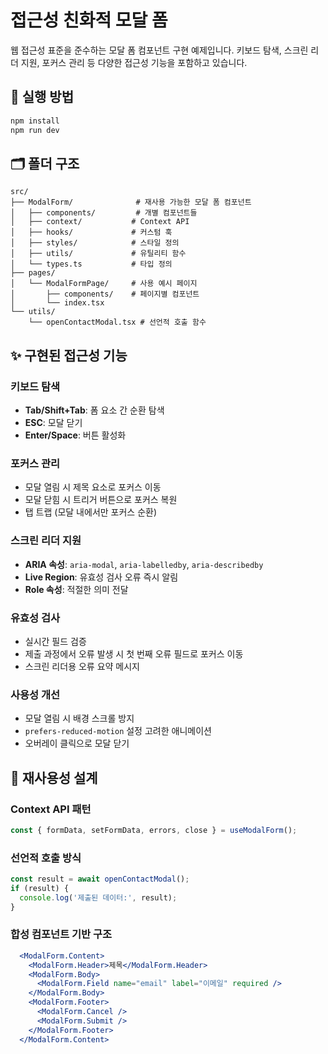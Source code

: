 # 접근성 친화적 모달 폼

웹 접근성 표준을 준수하는 모달 폼 컴포넌트 구현 예제입니다. 키보드 탐색, 스크린 리더 지원, 포커스 관리 등 다양한 접근성 기능을 포함하고 있습니다.

## 🚀 실행 방법

```bash
npm install
npm run dev
```

## 🗂 폴더 구조

```
src/
├── ModalForm/              # 재사용 가능한 모달 폼 컴포넌트
│   ├── components/         # 개별 컴포넌트들
│   ├── context/           # Context API
│   ├── hooks/             # 커스텀 훅
│   ├── styles/            # 스타일 정의
│   ├── utils/             # 유틸리티 함수
│   └── types.ts           # 타입 정의
├── pages/
│   └── ModalFormPage/     # 사용 예시 페이지
│       ├── components/    # 페이지별 컴포넌트
│       └── index.tsx
└── utils/
    └── openContactModal.tsx # 선언적 호출 함수
```

## ✨ 구현된 접근성 기능

### 키보드 탐색
- **Tab/Shift+Tab**: 폼 요소 간 순환 탐색
- **ESC**: 모달 닫기
- **Enter/Space**: 버튼 활성화

### 포커스 관리
- 모달 열림 시 제목 요소로 포커스 이동
- 모달 닫힘 시 트리거 버튼으로 포커스 복원
- 탭 트랩 (모달 내에서만 포커스 순환)

### 스크린 리더 지원
- **ARIA 속성**: `aria-modal`, `aria-labelledby`, `aria-describedby`
- **Live Region**: 유효성 검사 오류 즉시 알림
- **Role 속성**: 적절한 의미 전달

### 유효성 검사
- 실시간 필드 검증
- 제출 과정에서 오류 발생 시 첫 번째 오류 필드로 포커스 이동
- 스크린 리더용 오류 요약 메시지

### 사용성 개선
- 모달 열림 시 배경 스크롤 방지
- `prefers-reduced-motion` 설정 고려한 애니메이션
- 오버레이 클릭으로 모달 닫기

## 🔧 재사용성 설계

### Context API 패턴
```typescript
const { formData, setFormData, errors, close } = useModalForm();
```

### 선언적 호출 방식
```typescript
const result = await openContactModal();
if (result) {
  console.log('제출된 데이터:', result);
}
```

### 합성 컴포넌트 기반 구조
```jsx
  <ModalForm.Content>
    <ModalForm.Header>제목</ModalForm.Header>
    <ModalForm.Body>
      <ModalForm.Field name="email" label="이메일" required />
    </ModalForm.Body>
    <ModalForm.Footer>
      <ModalForm.Cancel />
      <ModalForm.Submit />
    </ModalForm.Footer>
  </ModalForm.Content>
```


